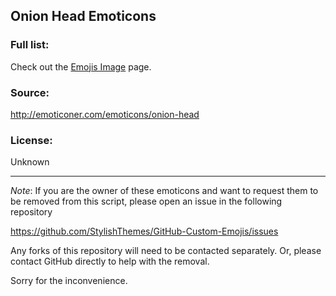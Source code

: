 ## Onion Head Emoticons

### Full list:

Check out the [Emojis Image](https://github.com/StylishThemes/GitHub-Custom-Emojis/wiki/Emojis-image#onion-head) page.

### Source:

http://emoticoner.com/emoticons/onion-head

### License:

Unknown

----

*Note*: If you are the owner of these emoticons and want to request them to be
removed from this script, please open an issue in the following repository

https://github.com/StylishThemes/GitHub-Custom-Emojis/issues

Any forks of this repository will need to be contacted separately. Or, please
contact GitHub directly to help with the removal.

Sorry for the inconvenience.
